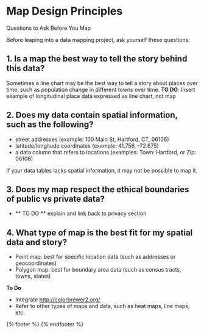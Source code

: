 # Map Design Principles


Questions to Ask Before You Map

Before leaping into a data mapping project, ask yourself these questions:

## 1. Is a map the best way to tell the story behind this data?

Sometimes a line chart may be the best way to tell a story about places over time, such as population change in different towns over time.
**TO DO**: Insert example of longitudinal place data expressed as line chart, not map

## 2. Does my data contain spatial information, such as the following?

- street addresses (example: 100 Main St, Hartford, CT, 06106)
- latitude/longitude coordinates (example: 41.756, -72.675)
- a data column that refers to locations (examples: Town: Hartford, or Zip: 06106)

If your data tables lacks spatial information, it may not be possible to map it.

## 3. Does my map respect the ethical boundaries of public vs private data?

- ** TO DO ** explain and link back to privacy section

## 4. What type of map is the best fit for my spatial data and story?

- Point map: best for specific location data (such as addresses or geocoordinates)
- Polygon map: best for boundary area data (such as census tracts, towns, states)

**To Do**
- Integrate http://colorbrewer2.org/
- Refer to other types of maps and data, such as heat maps, line maps, etc.

{% footer %}
{% endfooter %}
